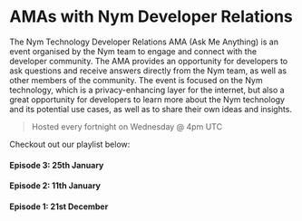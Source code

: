 # AMAs with Nym Developer Relations

The Nym Technology Developer Relations AMA (Ask Me Anything) is an event organised by the Nym team to engage and connect with the developer community. The AMA provides an opportunity for developers to ask questions and receive answers directly from the Nym team, as well as other members of the community. The event is focused on the Nym technology, which is a privacy-enhancing layer for the internet, but also a great opportunity for developers to learn more about the Nym technology and its potential use cases, as well as to share their own ideas and insights.

>Hosted every fortnight on Wednesday @ 4pm UTC

Checkout out our playlist below:




#### Episode 3: 25th January 


#### Episode 2: 11th January 


#### Episode 1: 21st December 
